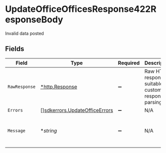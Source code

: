 # UpdateOfficeOfficesResponse422ResponseBody

Invalid data posted


## Fields

| Field                                                                       | Type                                                                        | Required                                                                    | Description                                                                 | Example                                                                     |
| --------------------------------------------------------------------------- | --------------------------------------------------------------------------- | --------------------------------------------------------------------------- | --------------------------------------------------------------------------- | --------------------------------------------------------------------------- |
| `RawResponse`                                                               | [*http.Response](https://pkg.go.dev/net/http#Response)                      | :heavy_minus_sign:                                                          | Raw HTTP response; suitable for custom response parsing                     |                                                                             |
| `Errors`                                                                    | [][sdkerrors.UpdateOfficeErrors](../../models/errors/updateofficeerrors.md) | :heavy_minus_sign:                                                          | N/A                                                                         |                                                                             |
| `Message`                                                                   | **string*                                                                   | :heavy_minus_sign:                                                          | N/A                                                                         | The given data was invalid.                                                 |